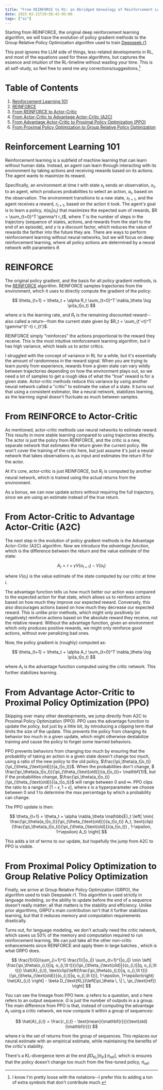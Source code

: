 ```yaml
---
title: "From REINFORCE to R1: an Abridged Genealogy of Reinforcement Learning"
date: 2025-02-21T19:58:43-05:00
tags: ["ai"]
---
```


Starting from REINFORCE, the original deep reinforcement learning algorithm, we will trace the evolution of policy gradient methods to the Group Relative Policy Optimization algorithm used to train [Deepseek r1](https://github.com/deepseek-ai/DeepSeek-R1). 

This post ignores the LLM side of things, less-related developments in RL, and most of the equations used for these algorithms,  but captures the essence and intuition of the RL-timeline without wasting your time. This is all self-study, so feel free to send me any corrections/suggestions.[^1]

# Table of Contents

1. [Reinforcement Learning 101](#reinforcement-learning-101)
2. [REINFORCE](#reinforce)
3. [From REINFORCE to Actor-Critic](#from-reinforce-to-actor-critic)
4. [From Actor-Critic to Advantage Actor-Critic (A2C)](#from-actor-critic-to-advantage-actor-critic-a2c)
5. [From Advantage Actor-Critic to Proximal Policy Optimization (PPO)](#from-advantage-actor-critic-to-proximal-policy-optimization-ppo)
6. [From Proximal Policy Optimization to Group Relative Policy Optimization](#from-proximal-policy-optimization-to-group-relative-policy-optimization)


[^1]: I know I'm pretty loose with the notations--I prefer this to adding a ton of extra symbols that don't contribute much.

# Reinforcement Learning 101

Reinforcement learning is a subfield of machine learning that can learn without human data. Instead, an agent can learn through interacting with its environment by taking actions and receiving rewards based on its actions. The agent wants to maximize its reward.

Specifically, an environment at time $t$ with state $s_t$ sends an observation, $o_t$, to an agent, which produces probabilities to select an action, $a_t$, based on the observation. The environment transitions to a new state, $s_{t+1}$, and the agent receives a reward, $r_{t+1}$, based on the action it took. The agent's goal is to learn a policy, $\pi(a_t|o_t)$ that maximizes the expected sum of rewards, $R = \sum_{t=0}^T \gamma^t r_t$, where $T$ is the number of steps in the trajectory (sequence of states, actions, and rewards from the start to the end of an episode), and $\gamma$ is a discount factor, which reduces the value of rewards the farther into the future they are. There are ways to perform reinforcement learning without neural networks, but we will focus on deep reinforcement learning, where all policy actions are determined by a neural network with parameters $\theta$.

# REINFORCE

The original policy gradient, and the basis for all policy gradient methods, is the [REINFORCE](https://dilithjay.com/blog/reinforce-a-quick-introduction-with-code) algorithm. REINFORCE samples trajectories from the environment, which it uses to directly compute the gradient of the policy:

$$
\theta_{t+1} = \theta_t + \alpha R_t \sum_{t=0}^T \nabla_\theta \log \pi(a_t|o_t)
$$

where $\alpha$ is the learning rate, and $R_t$ is the remaining discounted reward--also called a return--from the current state given by $R_t = \sum_{t'=t}^T \gamma^{t'-t} r_{t'}$. 

REINFORCE simply "reinforces" the actions proportional to the reward they receive. This is the most intuitive reinforcement learning algorithm, but it has high variance, which leads us to actor critics.

I struggled with the concept of variance in RL for a while, but it's essentially the amount of randomness in the reward signal. When you are trying to learn purely from experience, rewards from a given state can vary wildly between trajectories depending on how the environment plays out, so we need a lot of samples to get a rough idea of what the "true" reward is for a given state. Actor-critic methods reduce this variance by using another neural network called a "critic" to estimate the value of a state. It turns out that using a consistent estimator, like a neural network, stabilizes learning, as the learning signal doesn't fluctuate as much between samples.

# From REINFORCE to Actor-Critic

As mentioned, actor-critic methods use neural networks to estimate reward. This results in more stable learning compared to using trajectories directly. The actor is just the policy from REINFORCE, and the critic is a new, separate network that estimates the return given the current policy. We won't cover the training of the critic here, but just assume it's just a neural network that takes observations $o_i$ as input and estimates the return $R$ for the actor.

At it's core, actor-critic is just REINFORCE, but $R_t$ is computed by another neural network, which is trained using the actual returns from the environment.

As a bonus, we can now update actors without requiring the full trajectory, since we are using an estimate instead of the true return.

# From Actor-Critic to Advantage Actor-Critic (A2C)

The next step in the evolution of policy gradient methods is the Advantage Actor-Critic (A2C) algorithm. Now we introduce the *advantage function*, which is the difference between the return and the value estimate of the state:

$$
A_t = r + \gamma V(o_{t+1}) - V(o_t)
$$

where $V(o_i)$ is the value estimate of the state computed by our critic at time $i$. 

The advantage function tells us how much better our action was compared to the expected action for that state, which allows us to reinforce actions based on how much they improve our expected reward. Conversely, this also discourages actions based on how much they decrease our expected reward. This is unlike prior methods, which might only positively (or negatively) reinforce actions based on the absolute reward they receive, not the relative reward. Without the advantage function, given an environment which only produces positive rewards, we might only reinforce good actions, without ever penalizing bad ones.

Now, the policy gradient is (roughly) computed as:

$$
\theta_{t+1} = \theta_t + \alpha A_t \sum_{t=0}^T \nabla_\theta \log \pi(a_t|o_t)
$$

where $A_t$ is the advantage function computed using the critic network. This further stabilizes learning.

# From Advantage Actor-Critic to Proximal Policy Optimization (PPO)

Skipping over many other developments, we jump directly from A2C to Proximal Policy Optimization (PPO). PPO uses the advantage function to update the policy, but just by a little bit, by introducing a *clipping* term that limits the size of the update. This prevents the policy from changing its behavior too much in a given update, which might otherwise destabilize training and cause the policy to forget some learned behaviors. 

PPO prevents behaviors from changing too much by ensuring that the probability of taking an action in a given state doesn't change too much, using a ratio of the new policy to the old policy, $\frac{\pi_\theta(a_t|o_t)}{\pi_{\theta_{\text{old}}}(a_t|o_t)}$. When the probabilities don't change, $ \frac{\pi_\theta(a_t|o_t)}{\pi_{\theta_{\text{old}}}(a_t|o_t)}= \mathbf{1}$, but if the probabilities change, $\frac{\pi_\theta(a_t|o_t)}{\pi_{\theta_{\text{old}}}(a_t|o_t)}$ will range between 0 and $\infty$. PPO clips the ratio to a range of $[1-\epsilon, 1+\epsilon]$, where $\epsilon$ is a hyperparameter we choose between 0 and 1 to determine the max percentage by which a probability can change.

The PPO update is then:

$$
\theta_{t+1} = \theta_t + \alpha \nabla_\theta \mathbb{E}_t \left[ \min( \frac{\pi_\theta(a_t|o_t)}{\pi_{\theta_{\text{old}}}(a_t|o_t)}
A_t, \text{clip}(\frac{\pi_\theta(a_t|o_t)}{\pi_{\theta_{\text{old}}}(a_t|o_t)} , 1-\epsilon, 1+\epsilon) A_t) \right]
$$

This adds a lot of terms to our update, but hopefully the jump from A2C to PPO is visible.

# From Proximal Policy Optimization to Group Relative Policy Optimization

Finally, we arrive at Group Relative Policy Optimization (GRPO), the algorithm used to train Deepseek r1. This algorithm is used strictly in language modeling, so the ability to update before the end of a sequence doesn't really matter; all that matters is the stability and efficiency. Unlike prior algorithms, GRPO's main contribution isn't that it further stabilizes learning, but that it reduces memory and computation requirements drastically.

Turns out, for language modeling, we don't actually need the critic network, which saves us 50% of the memory and computation required to run reinforcement learning. We can just take all the other non-critic enhancements since REINFORCE and apply them in large batches , which is what GRPO does.

$$
\frac{1}{G}\sum_{i=1}^G \frac{1}{|o_i|} \sum_{t=1}^{|o_i|} \min  \left[ \frac{\pi_\theta(o_{i,t}|q, o_{i,\lt t})}{\pi_{\theta_{\text{old}}}(o_{i,t}|q, o_{i,\lt t})} \hat{A}_{i,t}, \text{clip}\left(\frac{\pi_\theta(o_{i,t}|q, o_{i,\lt t})}{\pi_{\theta_{\text{old}}}(o_{i,t}|q, o_{i,\lt t})}, 1-\epsilon, 1+\epsilon\right) \hat{A}_{i,t} \right] - \beta D_{\text{KL}}\left[\pi_\theta \, \| \, \pi_{\text{ref}}
\right]
$$

You can see the lineage from PPO here. $q$ refers to a question, and $o$ here refers to an output sequence. $G$ is just the number of outputs in a a group. The main difference from PPO is that, instead of computing the advantage $A_t$ using a critic network, we now compute it within a group of sequences:

$$
\hat{A}_{i,t} = \frac{r_{i,t} - \text{mean}(\mathbf{r})}{\text{std}(\mathbf{r})}
$$

where $\mathbf{r}$ is the set of returns from the group of sequences. This replaces our neural estimate with an empirical estimate, while maintaining the benefits of the critic's stability.

There's a KL-divergence term at the end $\beta D_{\text{KL}}\left[\pi_\theta \, \| \, \pi_{\text{ref}}\right]$, which is ensures that the policy doesn't change too much from the fine-tuned policy, $\pi_{\text{ref}}$. 
